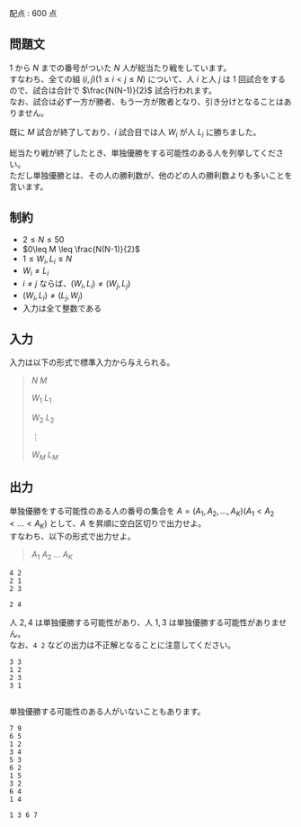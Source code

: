 配点 : $600$ 点

## 問題文

$1$ から $N$ までの番号がついた $N$ 人が総当たり戦をしています。<br>
すなわち、全ての組 $(i,j) (1\leq i \lt j \leq N)$ について、人 $i$ と人 $j$ は $1$ 回試合をするので、試合は合計で $\frac{N(N-1)}{2}$ 試合行われます。<br>
なお、試合は必ず一方が勝者、もう一方が敗者となり、引き分けとなることはありません。  

既に $M$ 試合が終了しており、$i$ 試合目では人 $W_i$ が人 $L_i$ に勝ちました。  

総当たり戦が終了したとき、単独優勝をする可能性のある人を列挙してください。<br>
ただし単独優勝とは、その人の勝利数が、他のどの人の勝利数よりも多いことを言います。

## 制約

- $2\leq N \leq 50$
- $0\leq M \leq \frac{N(N-1)}{2}$
- $1\leq W_i,L_i\leq N$
- $W_i \neq L_i$
- $i\neq j$ ならば、$(W_i,L_i) \neq (W_j,L_j)$
- $(W_i,L_i) \neq (L_j,W_j)$
- 入力は全て整数である

## 入力

入力は以下の形式で標準入力から与えられる。

> $N$ $M$
> 
> $W_1$ $L_1$
> 
> $W_2$ $L_2$
> 
> $\vdots$
> 
> $W_M$ $L_M$

## 出力

単独優勝をする可能性のある人の番号の集合を $A=(A_1,A_2,\dots,A_K) (A_1\lt A_2 \lt \dots \lt A_K)$ として、$A$ を昇順に空白区切りで出力せよ。<br>
すなわち、以下の形式で出力せよ。  

> $A_1$ $A_2$ $\dots$ $A_K$

```input1
4 2
2 1
2 3
```

```output1
2 4
```

人 $2,4$ は単独優勝する可能性があり、人 $1,3$ は単独優勝する可能性がありません。<br>
なお、`4 2` などの出力は不正解となることに注意してください。  

```input2
3 3
1 2
2 3
3 1
```

```output2

```

単独優勝する可能性のある人がいないこともあります。

```input3
7 9
6 5
1 2
3 4
5 3
6 2
1 5
3 2
6 4
1 4
```

```output3
1 3 6 7
```